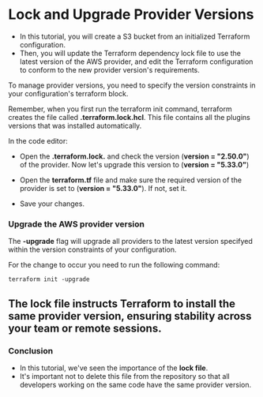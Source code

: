 # Lock and Upgrade Provider Versions

- In this tutorial, you will create a S3 bucket from an initialized Terraform configuration. 
- Then, you will update the Terraform dependency lock file to use the latest version of the AWS provider, and edit the Terraform configuration to conform to the new provider version's requirements.

To manage provider versions, you need to specify the version constraints in your configuration's terraform block.

Remember, when you first run the terraform init command, terraform creates the file called __.terraform.lock.hcl__. This file contains all the plugins versions that was installed automatically.

In the code editor: 
* Open the __.terraform.lock.__ and check the version (__version = "2.50.0"__) of the provider. 
Now let's upgrade this version to (__version = "5.33.0"__)

* Open the __terraform.tf__ file and make sure the required version of the provider is set to (__version = "5.33.0"__). If not, set it.

* Save your changes.

### Upgrade the AWS provider version
The __-upgrade__ flag will upgrade all providers to the latest version specifyed within the version constraints of your configuration.

For the change to occur you need to run the following command:

```
terraform init -upgrade
```
## The lock file instructs Terraform to install the same provider version, ensuring stability across your team or remote sessions.

### Conclusion 

- In this tutorial, we've seen the importance of the __lock file__.
- It's important not to delete this file from the repository so that all developers working on the same code have the same provider version.